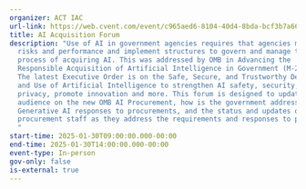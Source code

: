 ```yaml
---
organizer: ACT IAC
url-link: https://web.cvent.com/event/c965aed6-8104-40d4-8bda-bcf3b7a66848/summary
title: AI Acquisition Forum
description: "Use of AI in government agencies requires that agencies manage the
  risks and performance and implement structures to govern and manage the
  process of acquiring AI. This was addressed by OMB in Advancing the
  Responsible Acquisition of Artificial Intelligence in Government (M-24-18).
  The latest Executive Order is on the Safe, Secure, and Trustworthy Development
  and Use of Artificial Intelligence to strengthen AI safety, security, equity,
  privacy, promote innovation and more. This forum is designed to update the
  audience on the new OMB AI Procurement, how is the government addressing the
  Generative AI responses to procurements, and the status and updates of the
  procurement staff as they address the requirements and responses to proposals.
  "
start-time: 2025-01-30T09:00:00.000-00:00
end-time: 2025-01-30T14:00:00.000-00:00
event-type: In-person
gov-only: false
is-external: true
---
```

